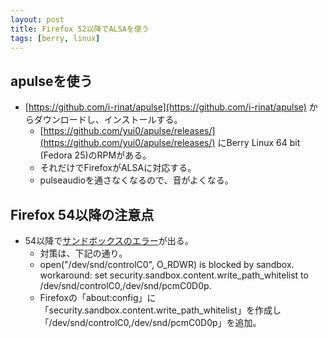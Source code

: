 ```yaml
---
layout: post
title: Firefox 52以降でALSAを使う
tags: [berry, linux]
---
```


## apulseを使う

- [https://github.com/i-rinat/apulse](https://github.com/i-rinat/apulse) からダウンロードし、インストールする。
  - [https://github.com/yui0/apulse/releases/](https://github.com/yui0/apulse/releases/) にBerry Linux 64 bit (Fedora 25)のRPMがある。
  - それだけでFirefoxがALSAに対応する。
  - pulseaudioを通さなくなるので、音がよくなる。

## Firefox 54以降の注意点

- 54以降で[サンドボックスのエラー](https://github.com/i-rinat/apulse/issues/54)が出る。
  - 対策は、下記の通り。
  - open("/dev/snd/controlC0", O_RDWR) is blocked by sandbox. workaround: set security.sandbox.content.write_path_whitelist to /dev/snd/controlC0,/dev/snd/pcmC0D0p.
  - Firefoxの「about:config」に「security.sandbox.content.write_path_whitelist」を作成し「/dev/snd/controlC0,/dev/snd/pcmC0D0p」を追加。
